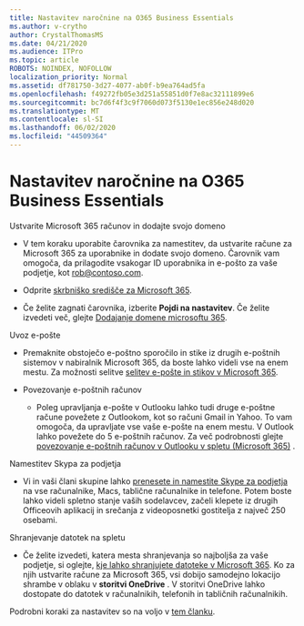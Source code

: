 ```yaml
---
title: Nastavitev naročnine na O365 Business Essentials
ms.author: v-crytho
author: CrystalThomasMS
ms.date: 04/21/2020
ms.audience: ITPro
ms.topic: article
ROBOTS: NOINDEX, NOFOLLOW
localization_priority: Normal
ms.assetid: df781750-3d27-4077-ab0f-b9ea764ad5fa
ms.openlocfilehash: f49272fb05e3d251a55851d0f7e8ac32111899e6
ms.sourcegitcommit: bc7d6f4f3c9f7060d073f5130e1ec856e248d020
ms.translationtype: MT
ms.contentlocale: sl-SI
ms.lasthandoff: 06/02/2020
ms.locfileid: "44509364"
---
```

# <a name="setting-up-your-o365-business-essentials-subscription"></a>Nastavitev naročnine na O365 Business Essentials

Ustvarite Microsoft 365 računov in dodajte svojo domeno
  
- V tem koraku uporabite čarovnika za namestitev, da ustvarite račune za Microsoft 365 za uporabnike in dodate svojo domeno. Čarovnik vam omogoča, da prilagodite vsakogar ID uporabnika in e-pošto za vaše podjetje, kot [rob@contoso.com](mailto:rob@contoso.com).
    
- Odprite [skrbniško središče za Microsoft 365](https://login.partner.microsoftonline.cn/).
    
- Če želite zagnati čarovnika, izberite **Pojdi na nastavitev**. Če želite izvedeti več, glejte [Dodajanje domene microsoftu 365](https://docs.microsoft.com/microsoft-365/admin/setup/add-domain).
    
Uvoz e-pošte
  
- Premaknite obstoječo e-poštno sporočilo in stike iz drugih e-poštnih sistemov v nabiralnik Microsoft 365, da boste lahko videli vse na enem mestu. Za možnosti selitve [selitev e-pošte in stikov v Microsoft 365](https://docs.microsoft.com/microsoft-365/admin/setup/migrate-email-and-contacts-admin).
    
- Povezovanje e-poštnih računov
    
  - Poleg upravljanja e-pošte v Outlooku lahko tudi druge e-poštne račune povežete z Outlookom, kot so računi Gmail in Yahoo. To vam omogoča, da upravljate vse vaše e-pošte na enem mestu. V Outlook lahko povežete do 5 e-poštnih računov. Za več podrobnosti glejte [povezovanje e-poštnih računov v Outlooku v spletu (Microsoft 365)](https://support.office.com/Article/Connect-email-accounts-in-Outlook-on-the-web-Office-365-d7012ff0-924f-4f78-8aca-c3912d886c4d) . 
    
Namestitev Skypa za podjetja
  
- Vi in vaši člani skupine lahko [prenesete in namestite Skype za podjetja](https://support.office.com/Article/download-and-install-Skype-for-Business-8a0d4da8-9d58-44f9-9759-5c8f340cb3fb) na vse računalnike, Macs, tablične računalnike in telefone. Potem boste lahko videli spletno stanje vaših sodelavcev, začeli klepete iz drugih Officeovih aplikacij in srečanja z videoposnetki gostitelja z največ 250 osebami. 
    
Shranjevanje datotek na spletu
  
- Če želite izvedeti, katera mesta shranjevanja so najboljša za vaše podjetje, si oglejte, [kje lahko shranjujete datoteke v Microsoft 365](https://support.office.com/article/c7c20284-bc94-47f4-9728-d28e9daf0790.aspx). Ko za njih ustvarite račune za Microsoft 365, vsi dobijo samodejno lokacijo shrambe v oblaku v **storitvi OneDrive** . V storitvi OneDrive lahko dostopate do datotek v računalnikih, telefonih in tabličnih računalnikih. 
    
Podrobni koraki za nastavitev so na voljo v [tem članku](https://docs.microsoft.com/microsoft-365/admin/setup/setup).
  

